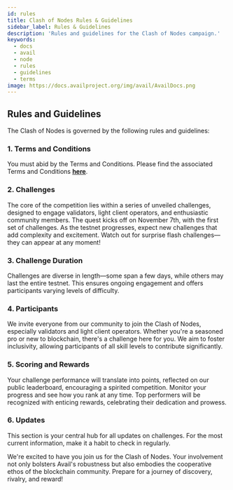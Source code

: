 ```yaml
---
id: rules
title: Clash of Nodes Rules & Guidelines
sidebar_label: Rules & Guidelines
description: 'Rules and guidelines for the Clash of Nodes campaign.'
keywords:
  - docs
  - avail
  - node
  - rules
  - guidelines
  - terms
image: https://docs.availproject.org/img/avail/AvailDocs.png
---
```


## Rules and Guidelines

The Clash of Nodes is governed by the following rules and guidelines:

### 1. Terms and Conditions

You must abid by the Terms and Conditions. Please find the associated Terms and Conditions **[<ins>here</ins>](/docs/clash-of-nodes/toc.md)**.

### 2. Challenges

The core of the competition lies within a series of unveiled challenges, designed to engage validators, light client operators, and enthusiastic community members. The quest kicks off on November 7th, with the first set of challenges. As the testnet progresses, expect new challenges that add complexity and excitement. Watch out for surprise flash challenges—they can appear at any moment!

### 3. Challenge Duration

Challenges are diverse in length—some span a few days, while others may last the entire testnet. This ensures ongoing engagement and offers participants varying levels of difficulty.

### 4. Participants

We invite everyone from our community to join the Clash of Nodes, especially validators and light client operators. Whether you're a seasoned pro or new to blockchain, there's a challenge here for you. We aim to foster inclusivity, allowing participants of all skill levels to contribute significantly.

### 5. Scoring and Rewards

Your challenge performance will translate into points, reflected on our public leaderboard, encouraging a spirited competition. Monitor your progress and see how you rank at any time. Top performers will be recognized with enticing rewards, celebrating their dedication and prowess.

### 6. Updates

This section is your central hub for all updates on challenges. For the most current information, make it a habit to check in regularly.

We're excited to have you join us for the Clash of Nodes. Your involvement not only bolsters Avail's robustness but also embodies the cooperative ethos of the blockchain community. Prepare for a journey of discovery, rivalry, and reward!
